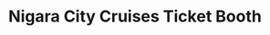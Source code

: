 ---
title: "Nigara City Cruises Ticket Booth"
url: /niagara-falls/nigara-city-cruises-ticket-booth/
shop: ticket
---